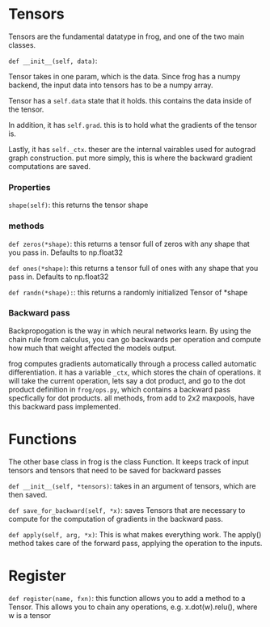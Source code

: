# Tensors

Tensors are the fundamental datatype in frog, and one of the two main classes.

```def __init__(self, data)```:

Tensor takes in one param, which is the data. Since frog has a numpy backend, the input data into tensors has to be a numpy array.

Tensor has a ```self.data``` state that it holds. this contains the data inside of the tensor.

In addition, it has ```self.grad```. this is to hold what the gradients of the tensor is. 

Lastly, it has ```self._ctx```. theser are the internal vairables used for autograd graph construction. put more simply, this is where the backward gradient computations are saved. 

### Properties

```shape(self)```: this returns the tensor shape


### methods
```def zeros(*shape)```: this returns a tensor full of zeros with any shape that you pass in. Defaults to np.float32

```def ones(*shape)```: this returns a tensor full of ones with any shape that you pass in. Defaults to np.float32

```def randn(*shape):```: this returns a randomly initialized Tensor of *shape

### Backward pass
Backpropogation is the way in which neural networks learn. By using the chain rule from calculus, you can go backwards per operation and compute how much that weight affected the models output.

frog computes gradients automatically through a process called automatic differentiation. it has a variable ```_ctx```, which stores the chain of operations. it will take the current operation, lets say a dot product, and go to the dot product definition in ```frog/ops.py```, which contains a backward pass specfically for dot products. all methods, from add to 2x2 maxpools, have this backward pass implemented.

# Functions

The other base class in frog is the class Function. It keeps track of input tensors and tensors that need to be saved for backward passes

```def __init__(self, *tensors)```: takes in an argument of tensors, which are then saved. 

```def save_for_backward(self, *x)```: saves Tensors that are necessary to compute for the computation of gradients in the backward pass. 

```def apply(self, arg, *x)```: This is what makes everything work. The apply() method takes care of the forward pass, applying the operation to the inputs.

# Register

```def register(name, fxn)```: this function allows you to add a method to a Tensor. This allows you to chain any operations, e.g. x.dot(w).relu(), where w is a tensor